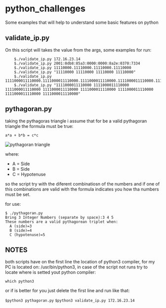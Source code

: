 # python_challenges
Some examples that will help to understand some basic features on python


## validate_ip.py

On this script will takes the value from the args, some examples for run:
```
	$./validate_ip.py 172.16.23.14 
	$./validate_ip.py 2001:0db8:85a3:0000:0000:8a2e:0370:7334
	$./validate_ip.py 11110000.11110000.11110000.11110000 
	$./validate_ip.py "11110000 11110000 11110000 11110000" 
	$./validate_ip.py 1111000011110000.1111000011110000.1111000011110000.1111000011110000.1111000011110000.1111000011110000.1111000011110000.1111000011110000
	$./validate_ip.py "1111000011110000 1111000011110000 1111000011110000 1111000011110000 1111000011110000 1111000011110000 1111000011110000 1111000011110000"
```

## pythagoran.py
taking the pythagoras triangle i assume that for be a valid pythagoran triangle the formula must be true:

```a*a + b*b = c*c```

![pythagoran triangle](https://upload.wikimedia.org/wikipedia/commons/4/4c/Pythagorean_theorem_-_Ani.gif)

where:
  - A = Side
  - B = Side
  - C = Hypotenuse

so the script try with the diferent combinatiosn of the numbers and if one of this combinations are valid with the formula indicates you how tha numbers must be set.

for use:

```
$ ./pythagoran.py
Bring 3 Integer Numbers (separate by space):3 4 5
These numbers are a valid pythagorean triplet when:
  A (side)=3
  B (side)=4
  C (hypotenuse)=5
```


## NOTES

both scripts have on the first line the location of python3 compiler, for my PC is located on: /usr/bin/python3, in case of the script not runs try to locate where is setted yout python compiler:

``` which python3 ```

or if is better for you just delete the first line and run like that:

``` $python3 pythagoran.py ```
``` $python3 validate_ip.py 172.16.23.14 ```

